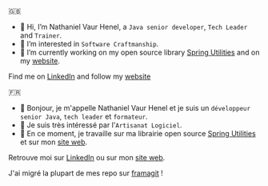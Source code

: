 🇬🇧
- 👋 Hi, I’m Nathaniel Vaur Henel, a `Java senior developer`, `Tech Leader` and `Trainer`.
- 👀 I’m interested in `Software Craftmanship`.
- 🌱 I’m currently working on my open source library [Spring Utilities](https://github.com/Nathaniel-Vaur-Henel/spring-utilities) and on my [website](https://nathaniel-vaur-henel.github.io/).

Find me on [LinkedIn](https://www.linkedin.com/in/nathaniel-vaur-henel/) and follow my [website](https://nathaniel-vaur-henel.github.io/)

🇫🇷
- 👋 Bonjour, je m'appelle Nathaniel Vaur Henel et je suis un `développeur senior Java`, `tech leader` et `formateur`.
- 👀 Je suis très intéressé par l'`Artisanat Logiciel`.
- 🌱 En ce moment, je travaille sur ma librairie open source [Spring Utilities](https://github.com/Nathaniel-Vaur-Henel/spring-utilities) et sur mon [site web](https://nathaniel-vaur-henel.github.io/).

Retrouve moi sur [LinkedIn](https://www.linkedin.com/in/nathaniel-vaur-henel/) ou sur mon [site web](https://nathaniel-vaur-henel.github.io/).


J'ai migré la plupart de mes repo sur [framagit](https://framagit.org/nathvh) !
